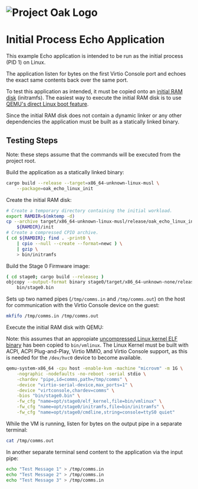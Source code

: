 <!-- Oak Logo Start -->
<!-- An HTML element is intentionally used since GitHub recommends this approach to handle different images in dark/light modes. Ref: https://docs.github.com/en/get-started/writing-on-github/getting-started-with-writing-and-formatting-on-github/basic-writing-and-formatting-syntax#specifying-the-theme-an-image-is-shown-to -->
<!-- markdownlint-disable-next-line MD033 -->
<h1><picture><source media="(prefers-color-scheme: dark)" srcset="docs/oak-logo/svgs/oak-logo-negative.svg?sanitize=true"><source media="(prefers-color-scheme: light)" srcset="docs/oak-logo/svgs/oak-logo.svg?sanitize=true"><img alt="Project Oak Logo" src="docs/oak-logo/svgs/oak-logo.svg?sanitize=true"></picture></h1>
<!-- Oak Logo End -->

# Initial Process Echo Application

This example Echo application is intended to be run as the initial process
(PID 1) on Linux.

The application listen for bytes on the first Virtio Console port and echoes the
exact same contents back over the same port.

To test this application as intended, it must be copied onto an
[initial RAM disk](https://en.wikipedia.org/wiki/Initial_ramdisk) (initramfs).
The easiest way to execute the initial RAM disk is to use
[QEMU's direct Linux boot feature](https://qemu-project.gitlab.io/qemu/system/linuxboot.html).

Since the initial RAM disk does not contain a dynamic linker or any other
dependencies the application must be built as a statically linked binary.

## Testing Steps

Note: these steps assume that the commands will be executed from the project
root.

Build the application as a statically linked binary:

```bash
cargo build --release --target=x86_64-unknown-linux-musl \
    --package=oak_echo_linux_init
```

Create the initial RAM disk:

```bash
# Create a temporary directory containing the initial workload.
export RAMDIR=$(mktemp -d)
cp --archive target/x86_64-unknown-linux-musl/release/oak_echo_linux_init \
    ${RAMDIR}/init
# Create a compressed CPIO archive.
( cd ${RAMDIR}; find . -print0 \
    | cpio --null --create --format=newc ) \
    | gzip \
    > bin/initramfs
```

Build the Stage 0 Firmware image:

```bash
( cd stage0; cargo build --release; )
objcopy --output-format binary stage0/target/x86_64-unknown-none/release/oak_stage0 \
    bin/stage0.bin
```

Sets up two named pipes (`/tmp/comms.in` and `/tmp/comms.out`) on the host for
communication with the Virtio Console device on the guest:

```bash
mkfifo /tmp/comms.in /tmp/comms.out
```

Execute the initial RAM disk with QEMU:

Note: this assumes that an appropiate [uncompressed Linux kernel ELF binary](/docs/development.md#extracting-vmlinux-from-your-linux-installation) has
been copied to `bin/vmlinux`. The Linux Kernel must be built with ACPI, ACPI
Plug-and-Play, Virtio MMIO, and Virtio Console support, as this is needed for
the `/dev/hvc0` device to become available.

```bash
qemu-system-x86_64 -cpu host -enable-kvm -machine "microvm" -m 1G \
    -nographic -nodefaults -no-reboot -serial stdio \
    -chardev "pipe,id=comms,path=/tmp/comms" \
    -device "virtio-serial-device,max_ports=1" \
    -device "virtconsole,chardev=comms" \
    -bios "bin/stage0.bin" \
    -fw_cfg "name=opt/stage0/elf_kernel,file=bin/vmlinux" \
    -fw_cfg "name=opt/stage0/initramfs,file=bin/initramfs" \
    -fw_cfg "name=opt/stage0/cmdline,string=console=ttyS0 quiet"
```

While the VM is running, listen for bytes on the output pipe in a separate
terminal:

```bash
cat /tmp/comms.out
```

In another separate terminal send content to the application via the input pipe:

```bash
echo "Test Message 1" > /tmp/comms.in
echo "Test Message 2" > /tmp/comms.in
echo "Test Message 3" > /tmp/comms.in
```
